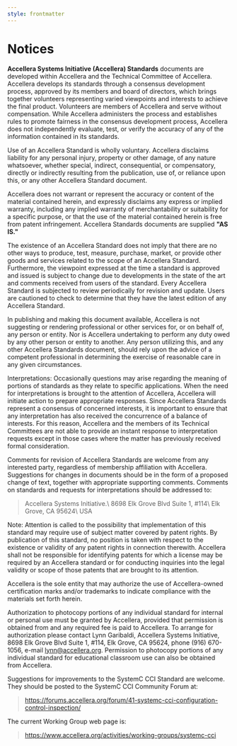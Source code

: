 ```yaml
---
style: frontmatter
---
```


# Notices

**Accellera Systems Initiative (Accellera) Standards** documents are developed within Accellera and the Technical Committee of Accellera. Accellera develops its standards through a consensus development process, approved by its members and board of directors, which brings together volunteers representing varied
viewpoints and interests to achieve the final product. Volunteers are members of Accellera and serve without compensation. While Accellera administers the process and establishes rules to promote fairness in the consensus development process, Accellera does not independently evaluate, test, or verify the accuracy of any of the information contained in its standards.

Use of an Accellera Standard is wholly voluntary. Accellera disclaims liability for any personal injury, property or other damage, of any nature whatsoever, whether special, indirect, consequential, or compensatory, directly or indirectly resulting from the publication, use of, or reliance upon this, or any other Accellera Standard document.

Accellera does not warrant or represent the accuracy or content of the material contained herein, and expressly disclaims any express or implied warranty, including any implied warranty of merchantability or suitability for a specific purpose, or that the use of the material contained herein is free from patent infringement. Accellera Standards documents are supplied **"AS IS."**

The existence of an Accellera Standard does not imply that there are no other ways to produce, test, measure, purchase, market, or provide other goods and services related to the scope of an Accellera Standard. Furthermore, the viewpoint expressed at the time a standard is approved and issued is subject to change due to developments in the state of the art and comments received from users of the standard. Every Accellera Standard is subjected to review periodically for revision and update. Users are cautioned to check to determine that they have the latest edition of any Accellera Standard.

In publishing and making this document available, Accellera is not suggesting or rendering professional or other services for, or on behalf of, any person or entity. Nor is Accellera undertaking to perform any duty owed by any other person or entity to another. Any person utilizing this, and any other Accellera Standards document, should rely upon the advice of a competent professional in determining the exercise of reasonable care in any given circumstances.

Interpretations: Occasionally questions may arise regarding the meaning of portions of standards as they relate to specific applications. When the need for interpretations is brought to the attention of Accellera, Accellera will initiate action to prepare appropriate responses. Since Accellera Standards represent a consensus of concerned interests, it is important to ensure that any interpretation has also received the concurrence of a balance of interests. For this reason, Accellera and the members of its Technical Committees are not able to provide an instant response to interpretation requests except in those cases where the matter has previously received formal consideration.

Comments for revision of Accellera Standards are welcome from any interested party, regardless of membership affiliation with Accellera. Suggestions for changes in documents should be in the form of a proposed change of text, together with appropriate supporting comments. Comments on standards and requests for
interpretations should be addressed to:

> Accellera Systems Initiative.\\
> 8698 Elk Grove Blvd Suite 1, #114\\
> Elk Grove, CA 95624\\
> USA

Note: Attention is called to the possibility that implementation of this standard may require use of subject matter covered by patent rights. By publication of this standard, no position is taken with respect to the existence or validity of any patent rights in connection therewith. Accellera shall not be responsible for identifying patents for which a license may be required by an Accellera standard or for conducting inquiries into the legal validity or scope of those patents that are brought to its attention.

Accellera is the sole entity that may authorize the use of Accellera-owned certification marks and/or trademarks to indicate compliance with the materials set forth herein.

Authorization to photocopy portions of any individual standard for internal or personal use must be granted by Accellera, provided that permission is obtained from and any required fee is paid to Accellera. To arrange for authorization please contact Lynn Garibaldi, Accellera Systems Initiative, 8698 Elk Grove Blvd Suite 1, #114, Elk Grove, CA 95624, phone (916) 670-1056, e-mail lynn@accellera.org. Permission to photocopy portions of any individual standard for educational classroom use can also be obtained from Accellera.

Suggestions for improvements to the SystemC CCI Standard are welcome. They should be posted to the SystemC CCI Community Forum at:

> <https://forums.accellera.org/forum/41-systemc-cci-configuration-control-inspection/>

The current Working Group web page is:

> <https://www.accellera.org/activities/working-groups/systemc-cci>
